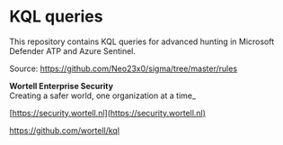 # KQL queries
This repository contains KQL queries for advanced hunting in Microsoft Defender ATP and Azure Sentinel.

Source: https://github.com/Neo23x0/sigma/tree/master/rules

**Wortell Enterprise Security**\
Creating a safer world, one organization at a time_

[https://security.wortell.nl](https://security.wortell.nl)

https://github.com/wortell/kql
